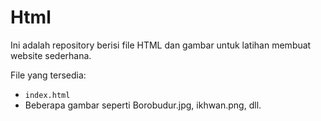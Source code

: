 # Html

Ini adalah repository berisi file HTML dan gambar untuk latihan membuat website sederhana.

File yang tersedia:
- `index.html`
- Beberapa gambar seperti Borobudur.jpg, ikhwan.png, dll.
